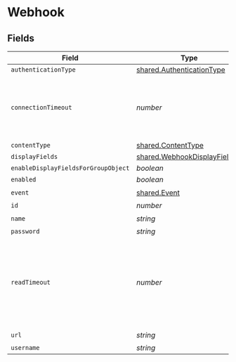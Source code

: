 # Webhook


## Fields

| Field                                                                                          | Type                                                                                           | Required                                                                                       | Description                                                                                    | Example                                                                                        |
| ---------------------------------------------------------------------------------------------- | ---------------------------------------------------------------------------------------------- | ---------------------------------------------------------------------------------------------- | ---------------------------------------------------------------------------------------------- | ---------------------------------------------------------------------------------------------- |
| `authenticationType`                                                                           | [shared.AuthenticationType](../../../sdk/models/shared/authenticationtype.md)                  | :heavy_minus_sign:                                                                             | N/A                                                                                            |                                                                                                |
| `connectionTimeout`                                                                            | *number*                                                                                       | :heavy_minus_sign:                                                                             | Number of seconds to attempt to connect to the webhooks host server                            |                                                                                                |
| `contentType`                                                                                  | [shared.ContentType](../../../sdk/models/shared/contenttype.md)                                | :heavy_minus_sign:                                                                             | N/A                                                                                            |                                                                                                |
| `displayFields`                                                                                | [shared.WebhookDisplayFields](../../../sdk/models/shared/webhookdisplayfields.md)[]            | :heavy_minus_sign:                                                                             | N/A                                                                                            |                                                                                                |
| `enableDisplayFieldsForGroupObject`                                                            | *boolean*                                                                                      | :heavy_minus_sign:                                                                             | N/A                                                                                            |                                                                                                |
| `enabled`                                                                                      | *boolean*                                                                                      | :heavy_minus_sign:                                                                             | N/A                                                                                            |                                                                                                |
| `event`                                                                                        | [shared.Event](../../../sdk/models/shared/event.md)                                            | :heavy_check_mark:                                                                             | N/A                                                                                            |                                                                                                |
| `id`                                                                                           | *number*                                                                                       | :heavy_minus_sign:                                                                             | N/A                                                                                            | 1                                                                                              |
| `name`                                                                                         | *string*                                                                                       | :heavy_check_mark:                                                                             | N/A                                                                                            | Computer Enrolled Hook                                                                         |
| `password`                                                                                     | *string*                                                                                       | :heavy_minus_sign:                                                                             | N/A                                                                                            |                                                                                                |
| `readTimeout`                                                                                  | *number*                                                                                       | :heavy_minus_sign:                                                                             | Number of seconds to wait for a response from the webhooks host server after sending a request |                                                                                                |
| `url`                                                                                          | *string*                                                                                       | :heavy_check_mark:                                                                             | N/A                                                                                            | https://requestb.in/wsfasfws                                                                   |
| `username`                                                                                     | *string*                                                                                       | :heavy_minus_sign:                                                                             | N/A                                                                                            | webhook_admin                                                                                  |